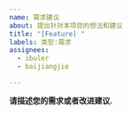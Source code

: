 ```yaml
---
name: 需求建议
about: 提出针对本项目的想法和建议
title: "[Feature] "
labels: 类型:需求
assignees: 
  - ibuler
  - baijiangjie

---
```


**请描述您的需求或者改进建议.**
